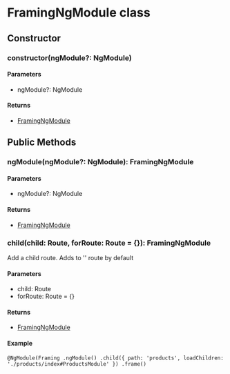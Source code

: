 # FramingNgModule class



## Constructor



### constructor(ngModule?: NgModule)

#### Parameters

* ngModule?: NgModule

#### Returns

* [FramingNgModule](framing-ng-module-class.md)



## Public Methods



### ngModule(ngModule?: NgModule): FramingNgModule

#### Parameters

* ngModule?: NgModule

#### Returns

* [FramingNgModule](framing-ng-module-class.md)



### child(child: Route, forRoute: Route = {}): FramingNgModule

Add a child route. Adds to '' route by default

#### Parameters

* child: Route
* forRoute: Route = {}

#### Returns

* [FramingNgModule](framing-ng-module-class.md)

#### Example

``
@NgModule(Framing
  .ngModule()
  .child({ path: 'products', loadChildren: './products/index#ProductsModule' })
  .frame()
 ``
